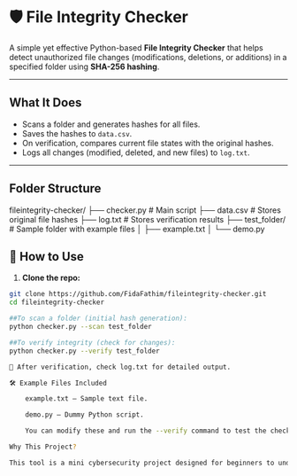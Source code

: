 # 🛡️ File Integrity Checker

A simple yet effective Python-based **File Integrity Checker** that helps detect unauthorized file changes (modifications, deletions, or additions) in a specified folder using **SHA-256 hashing**.

---

##  What It Does

- Scans a folder and generates hashes for all files.
- Saves the hashes to `data.csv`.
- On verification, compares current file states with the original hashes.
- Logs all changes (modified, deleted, and new files) to `log.txt`.

---

##  Folder Structure
fileintegrity-checker/
├── checker.py # Main script
├── data.csv # Stores original file hashes
├── log.txt # Stores verification results
├── test_folder/ # Sample folder with example files
│ ├── example.txt
│ └── demo.py



## 🚀 How to Use

1. **Clone the repo:**

```bash
git clone https://github.com/FidaFathim/fileintegrity-checker.git
cd fileintegrity-checker

##To scan a folder (initial hash generation):
python checker.py --scan test_folder

##To verify integrity (check for changes):
python checker.py --verify test_folder

📝 After verification, check log.txt for detailed output.

🛠️ Example Files Included

    example.txt — Sample text file.

    demo.py — Dummy Python script.

    You can modify these and run the --verify command to test the checker.

Why This Project?

This tool is a mini cybersecurity project designed for beginners to understand how hashing can help maintain file integrity. It’s great for students, interns, and self-learners who want a hands-on idea for their GitHub portfolio.







